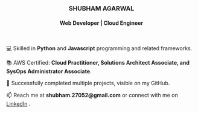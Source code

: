<h3 align="center"><b>SHUBHAM AGARWAL</b></h3>
<h4 align="center">Web Developer | Cloud Engineer</h4>

<br/>
<p>💻 Skilled in <b>Python</b> and <b>Javascript</b> programming and related frameworks.</p>
<p>📚 AWS Certified: <b>Cloud Practitioner, Solutions Architect Associate, and SysOps Administrator Associate</b>.</p> 
<p>🔭 Successfully completed multiple projects, visible on my GitHub.</p>
<p>📫 Reach me at <b>shubham.27052@gmail.com</b> or connect with me on <a href="https://www.linkedin.com/in/your-linkedin-profile">LinkedIn</a> .</p>
<br/>








